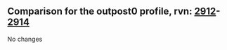 ## Comparison for the outpost0 profile, rvn: [2912](https://github.com/PRO100KatYT/FortniteProfileRevisions/tree/main/profiles/outpost0/2912%20outpost0.json)-[2914](https://github.com/PRO100KatYT/FortniteProfileRevisions/tree/main/profiles/outpost0/2914%20outpost0.json)

No changes

